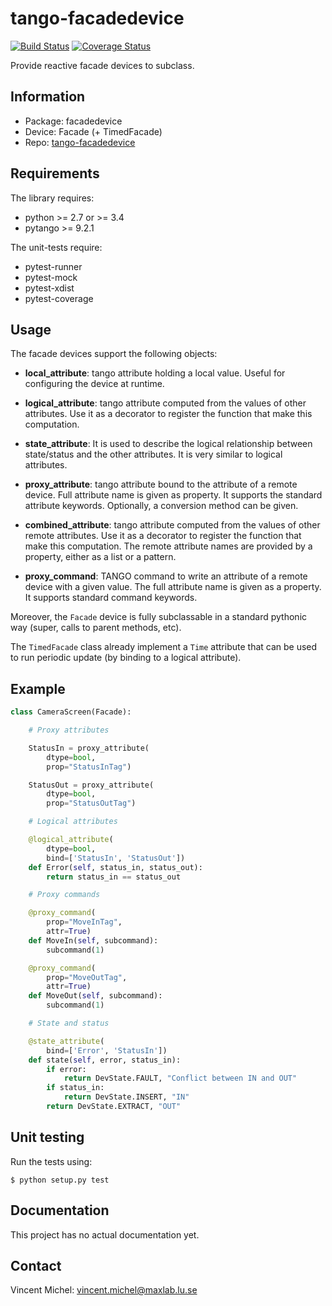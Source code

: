 tango-facadedevice
==================

[![Build Status](https://travis-ci.org/MaxIV-KitsControls/tango-facadedevice.svg?branch=master)](https://travis-ci.org/MaxIV-KitsControls/tango-facadedevice)
[![Coverage Status](https://coveralls.io/repos/github/MaxIV-KitsControls/tango-facadedevice/badge.svg?branch=master)](https://coveralls.io/github/MaxIV-KitsControls/tango-facadedevice?branch=master)

Provide reactive facade devices to subclass.

Information
-----------

 - Package: facadedevice
 - Device:  Facade (+ TimedFacade)
 - Repo:    [tango-facadedevice][repo]

[repo]: https://github.com/MaxIV-KitsControls/tango-facadedevice.git

Requirements
------------

The library requires:

 - python >= 2.7 or >= 3.4
 - pytango >= 9.2.1

The unit-tests require:

 - pytest-runner
 - pytest-mock
 - pytest-xdist
 - pytest-coverage


Usage
-----

The facade devices support the following objects:

- **local_attribute**: tango attribute holding a local value. Useful for
configuring the device at runtime.

- **logical_attribute**: tango attribute computed from the values of other
  attributes. Use it as a decorator to register the function that make this
  computation.

- **state_attribute**: It is used to describe the logical relationship between
  state/status and the other attributes. It is very similar to logical attributes.

- **proxy_attribute**: tango attribute bound to the attribute of a remote
  device. Full attribute name is given as property. It supports the
  standard attribute keywords. Optionally, a conversion method can be given.

- **combined_attribute**: tango attribute computed from the values of other
  remote attributes. Use it as a decorator to register the function that make
  this computation. The remote attribute names are provided by a property,
  either as a list or a pattern.

- **proxy_command**: TANGO command to write an attribute of a remote device
  with a given value. The full attribute name is given as a property. It
  supports standard command keywords.

Moreover, the `Facade` device is fully subclassable in a standard pythonic way
(super, calls to parent methods, etc).

The `TimedFacade` class already implement a `Time` attribute that can be used
to run periodic update (by binding to a logical attribute).


Example
-------

```python
class CameraScreen(Facade):

    # Proxy attributes

    StatusIn = proxy_attribute(
        dtype=bool,
        prop="StatusInTag")

    StatusOut = proxy_attribute(
        dtype=bool,
        prop="StatusOutTag")

    # Logical attributes

    @logical_attribute(
        dtype=bool,
        bind=['StatusIn', 'StatusOut'])
    def Error(self, status_in, status_out):
        return status_in == status_out

    # Proxy commands

    @proxy_command(
        prop="MoveInTag",
        attr=True)
    def MoveIn(self, subcommand):
        subcommand(1)

    @proxy_command(
        prop="MoveOutTag",
        attr=True)
    def MoveOut(self, subcommand):
        subcommand(1)

    # State and status

    @state_attribute(
	    bind=['Error', 'StatusIn'])
    def state(self, error, status_in):
        if error:
            return DevState.FAULT, "Conflict between IN and OUT"
        if status_in:
            return DevState.INSERT, "IN"
        return DevState.EXTRACT, "OUT"

```

Unit testing
------------

Run the tests using:

```console
$ python setup.py test
```


Documentation
-------------

This project has no actual documentation yet.


Contact
-------

Vincent Michel: vincent.michel@maxlab.lu.se
